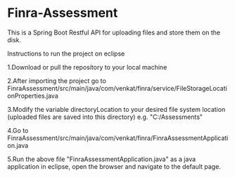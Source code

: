 # Finra-Assessment

This is a Spring Boot Restful API for uploading files and store them on the disk. 

Instructions to run the project on eclipse

1.Download or pull the repository to your local machine

2.After importing the project go to FinraAssessment/src/main/java/com/venkat/finra/service/FileStorageLocationProperties.java

3.Modify the variable directoryLocation to your desired file system location (uploaded files are saved into this directory) e.g. "C:/Assessments"

4.Go to FinraAssessment/src/main/java/com/venkat/finra/FinraAssessmentApplication.java

5.Run the above file "FinraAssessmentApplication.java" as a java application in eclipse, open the browser and navigate to the default page.
